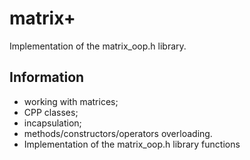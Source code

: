 # matrix+

Implementation of the matrix_oop.h library.

## Information
- working with matrices;
- CPP classes;
- incapsulation;
- methods/constructors/operators overloading.
- Implementation of the matrix_oop.h library functions

